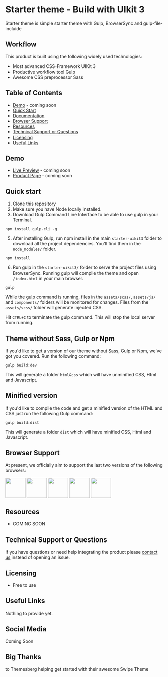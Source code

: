 # Starter theme - Build with UIkit 3

Starter theme is simple starter theme with Gulp, BrowserSync and gulp-file-incluide

## Workflow

This product is built using the following widely used technologies:

- Most advanced CSS-Framework UIKit 3
- Productive workflow tool Gulp
- Awesome CSS preprocessor Sass

## Table of Contents

* [Demo](#demo) - coming soon
* [Quick Start](#quick-start)
* [Documentation](#documentation)
* [Browser Support](#browser-support)
* [Resources](#resources)
* [Technical Support or Questions](#technical-support-or-questions)
* [Licensing](#licensing)
* [Useful Links](#useful-links)

## Demo

-   [Live Preview](http://#) - coming soon
-   [Product Page](https://#) - coming soon

## Quick start

1. Clone this repository
2. Make sure you have Node locally installed.
3. Download Gulp Command Line Interface to be able to use gulp in your Terminal.

```
npm install gulp-cli -g
```

5. After installing Gulp, run npm install in the main `starter-uikit3` folder to download all the project dependencies. You'll find them in the `node_modules/` folder.

```
npm install
```

6. Run gulp in the `starter-uikit3/` folder to serve the project files using BrowserSync. Running gulp will compile the theme and open `/index.html` in your main browser.

```
gulp
```

While the gulp command is running, files in the `assets/scss/`, `assets/js/` and `components/` folders will be monitored for changes. Files from the `assets/scss/` folder will generate injected CSS.

Hit `CTRL+C` to terminate the gulp command. This will stop the local server from running.

## Theme without Sass, Gulp or Npm

If you'd like to get a version of our theme without Sass, Gulp or Npm, we've got you covered. Run the following command:

```
gulp build:dev
```

This will generate a folder `html&css` which will have unminified CSS, Html and Javascript.

## Minified version

If you'd like to compile the code and get a minified version of the HTML and CSS just run the following Gulp command:

```
gulp build:dist
```

This will generate a folder `dist` which will have minified CSS, Html and Javascript.

## Browser Support

At present, we officially aim to support the last two versions of the following browsers:

<img src="https://s3.amazonaws.com/creativetim_bucket/github/browser/chrome.png" width="64" height="64"> <img src="https://s3.amazonaws.com/creativetim_bucket/github/browser/firefox.png" width="64" height="64"> <img src="https://s3.amazonaws.com/creativetim_bucket/github/browser/edge.png" width="64" height="64"> <img src="https://s3.amazonaws.com/creativetim_bucket/github/browser/safari.png" width="64" height="64"> <img src="https://s3.amazonaws.com/creativetim_bucket/github/browser/opera.png" width="64" height="64">

## Resources
- COMING SOON

## Technical Support or Questions

If you have questions or need help integrating the product please [contact us](https://mate-themes.com/contact) instead of opening an issue.

## Licensing

- Free to use

## Useful Links

Nothing to provide yet.

## Social Media

Coming Soon

## Big Thanks
to Themesberg helping get started with their awesome Swipe Theme
